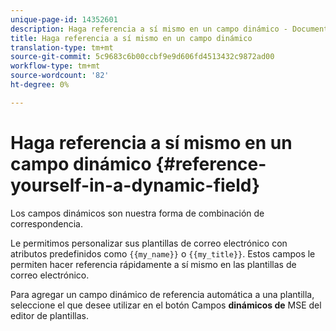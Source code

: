 ```yaml
---
unique-page-id: 14352601
description: Haga referencia a sí mismo en un campo dinámico - Documentos de marketing - Documentación del producto
title: Haga referencia a sí mismo en un campo dinámico
translation-type: tm+mt
source-git-commit: 5c9683c6b00ccbf9e9d606fd4513432c9872ad00
workflow-type: tm+mt
source-wordcount: '82'
ht-degree: 0%

---
```



# Haga referencia a sí mismo en un campo dinámico {#reference-yourself-in-a-dynamic-field}

Los campos dinámicos son nuestra forma de combinación de correspondencia.

Le permitimos personalizar sus plantillas de correo electrónico con atributos predefinidos como `{{my_name}}` o `{{my_title}}`. Estos campos le permiten hacer referencia rápidamente a sí mismo en las plantillas de correo electrónico.

Para agregar un campo dinámico de referencia automática a una plantilla, seleccione el que desee utilizar en el botón Campos **dinámicos de** MSE del editor de plantillas.
